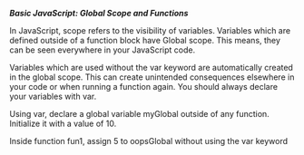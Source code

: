 ***Basic JavaScript: Global Scope and Functions***

In JavaScript, scope refers to the visibility of variables. Variables which are defined outside of a function block have Global scope. This means, they can be seen everywhere in your JavaScript code.

Variables which are used without the var keyword are automatically created in the global scope. This can create unintended consequences elsewhere in your code or when running a function again. You should always declare your variables with var.


Using var, declare a global variable myGlobal outside of any function. Initialize it with a value of 10.

Inside function fun1, assign 5 to oopsGlobal without using the var keyword
